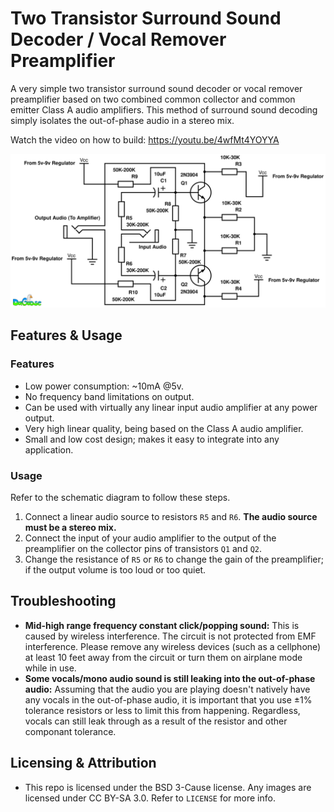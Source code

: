 # Two Transistor Surround Sound Decoder / Vocal Remover Preamplifier
A very simple two transistor surround sound decoder or vocal remover preamplifier based on two combined common collector and common emitter Class A audio amplifiers. This method of surround sound decoding simply isolates the out-of-phase audio in a stereo mix.

Watch the video on how to build: https://youtu.be/4wfMt4YOYYA

![alt text][s]

[s]: https://github.com/DaGooseYT/ss-decoder/blob/main/schematic.png

## Features & Usage

### Features
- Low power consumption: ~10mA @5v.
- No frequency band limitations on output.
- Can be used with virtually any linear input audio amplifier at any power output.
- Very high linear quality, being based on the Class A audio amplifier.
- Small and low cost design; makes it easy to integrate into any application.

### Usage
Refer to the schematic diagram to follow these steps.

1. Connect a linear audio source to resistors `R5` and `R6`. **The audio source must be a stereo mix.**
2. Connect the input of your audio amplifier to the output of the preamplifier on the collector pins of transistors `Q1` and `Q2`.
3. Change the resistance of `R5` or `R6` to change the gain of the preamplifier; if the output volume is too loud or too quiet.

## Troubleshooting
- **Mid-high range frequency constant click/popping sound:** This is caused by wireless interference. The circuit is not protected from EMF interference. Please remove any wireless devices (such as a cellphone) at least 10 feet away from the circuit or turn them on airplane mode while in use.
- **Some vocals/mono audio sound is still leaking into the out-of-phase audio:** Assuming that the audio you are playing doesn't natively have any vocals in the out-of-phase audio, it is important that you use ±1% tolerance resistors or less to limit this from happening. Regardless, vocals can still leak through as a result of the resistor and other componant tolerance.

## Licensing & Attribution
- This repo is licensed under the BSD 3-Cause license. Any images are licensed under CC BY-SA 3.0. Refer to `LICENSE` for more info.
